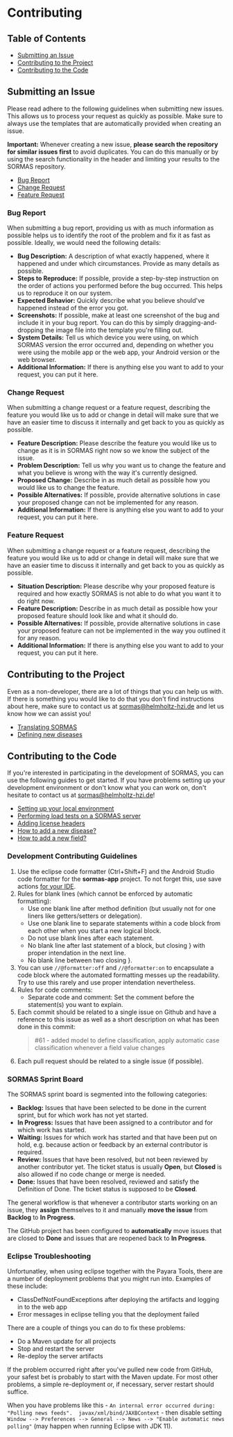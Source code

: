 # Contributing

## Table of Contents

* [Submitting an Issue](#submitting-an-issue)
* [Contributing to the Project](#contributing-to-the-project)
* [Contributing to the Code](#contributing-to-the-code)

## Submitting an Issue

Please read adhere to the following guidelines when submitting new issues. This allows us to process your request as quickly as possible. Make sure to always use the templates that are automatically provided when creating an issue.

**Important:** Whenever creating a new issue, **please search the repository for similar issues first** to avoid duplicates. You can do this manually or by using the search functionality in the header and limiting your results to the SORMAS repository.

* [Bug Report](#bug-report)
* [Change Request](#change-request)
* [Feature Request](#feature-request)

### Bug Report

When submitting a bug report, providing us with as much information as possible helps us to identify the root of the problem and fix it as fast as possible. Ideally, we would need the following details:

* **Bug Description:** A description of what exactly happened, where it happened and under which circumstances. Provide as many details as possible.
* **Steps to Reproduce:** If possible, provide a step-by-step instruction on the order of actions you performed before the bug occurred. This helps us to reproduce it on our system.
* **Expected Behavior:** Quickly describe what you believe should've happened instead of the error you got.
* **Screenshots:** If possible, make at least one screenshot of the bug and include it in your bug report. You can do this by simply dragging-and-dropping the image file into the template you're filling out.
* **System Details:** Tell us which device you were using, on which SORMAS version the error occurred and, depending on whether you were using the mobile app or the web app, your Android version or the web browser.
* **Additional Information:** If there is anything else you want to add to your request, you can put it here.

### Change Request

When submitting a change request or a feature request, describing the feature you would like us to add or change in detail will make sure that we have an easier time to discuss it internally and get back to you as quickly as possible.

* **Feature Description:** Please describe the feature you would like us to change as it is in SORMAS right now so we know the subject of the issue.
* **Problem Description:** Tell us why you want us to change the feature and what you believe is wrong with the way it's currently designed.
* **Proposed Change:** Describe in as much detail as possible how you would like us to change the feature.
* **Possible Alternatives:** If possible, provide alternative solutions in case your proposed change can not be implemented for any reason.
* **Additional Information:** If there is anything else you want to add to your request, you can put it here.

### Feature Request

When submitting a change request or a feature request, describing the feature you would like us to add or change in detail will make sure that we have an easier time to discuss it internally and get back to you as quickly as possible.

* **Situation Description:** Please describe why your proposed feature is required and how exactly SORMAS is not able to do what you want it to do right now.
* **Feature Description:** Describe in as much detail as possible how your proposed feature should look like and what it should do.
* **Possible Alternatives:** If possible, provide alternative solutions in case your proposed feature can not be implemented in the way you outlined it for any reason.
* **Additional Information:** If there is anything else you want to add to your request, you can put it here.

## Contributing to the Project

Even as a non-developer, there are a lot of things that you can help us with. If there is something you would like to do that you don't find instructions about here, make sure to contact us at sormas@helmholtz-hzi.de and let us know how we can assist you!

* [Translating SORMAS](I18N.md)
* [Defining new diseases](SOP_DISEASES.md)

## Contributing to the Code

If you're interested in participating in the development of SORMAS, you can use the following guides to get started. If you have problems setting up your development environment or don't know what you can work on, don't hesitate to contact us at sormas@helmholtz-hzi.de!

* [Setting up your local environment](DEVELOPMENT_ENVIRONMENT.md)
* [Performing load tests on a SORMAS server](LOAD_TESTING.md)
* [Adding license headers](ADDING_LICENSE.md)
* [How to add a new disease?](GUIDE_ADD_NEW_DISEASE.md)
* [How to add a new field?](GUIDE_ADD_NEW_FIELD.md)

### Development Contributing Guidelines 

1. Use the eclipse code formatter (Ctrl+Shift+F) and the Android Studio code formatter for the **sormas-app** project. To not forget this, use save actions [for your IDE](DEVELOPMENT_ENVIRONMENT.md).
2. Rules for blank lines (which cannot be enforced by automatic formatting):
    - Use one blank line after method definition (but usually not for one liners like getters/setters or delegation).
	- Use one blank line to separate statements within a code block from each other when you start a new logical block.
	- Do not use blank lines after each statement.
    - No blank line after last statement of a block, but closing } with proper intendation in the next line.
    - No blank line between two closing }.
3. You can use ``//@formatter:off`` and ``//@formatter:on`` to encapsulate a code block where the automated formatting messes up the readability. Try to use this rarely and use proper intendation nevertheless.
4. Rules for code comments:
    - Separate code and comment: Set the comment before the statement(s) you want to explain.
5. Each commit should be related to a single issue on Github and have a reference to this issue as well as a short description on what has been done in this commit:
   > #61 - added model to define classification, apply automatic case classification whenever a field value changes
6. Each pull request should be related to a single issue (if possible). 

### SORMAS Sprint Board

The SORMAS sprint board is segmented into the following categories:

* **Backlog:** Issues that have been selected to be done in the current sprint, but for which work has not yet started.
* **In Progress:** Issues that have been assigned to a contributor and for which work has started.
* **Waiting:** Issues for which work has started and that have been put on hold, e.g. because action or feedback by an external contributor is required.
* **Review:** Issues that have been resolved, but not been reviewed by another contributor yet. The ticket status is usually **Open**, but **Closed** is also allowed if no code change or merge is needed.
* **Done:** Issues that have been resolved, reviewed and satisfy the Definition of Done. The ticket status is supposed to be **Closed**.

The general workflow is that whenever a contributor starts working on an issue, they **assign** themselves to it and manually **move the issue** from **Backlog** to **In Progress**.

The GitHub project has been configured to **automatically** move issues that are closed to **Done** and issues that are reopened back to **In Progress**.

### Eclipse Troubleshooting

Unfortunatley, when using eclipse together with the Payara Tools, there are a number of deployment problems that you might run into. Examples of these include:

* ClassDefNotFoundExceptions after deploying the artifacts and logging in to the web app
* Error messages in eclipse telling you that the deployment failed

There are a couple of things you can do to fix these problems:

* Do a Maven update for all projects
* Stop and restart the server
* Re-deploy the server artifacts

If the problem occurred right after you've pulled new code from GitHub, your safest bet is probably to start with the Maven update. For most other problems, a simple re-deployment or, if necessary, server restart should suffice.

When you have problems like this - `An internal error occurred during: "Polling news feeds".  javax/xml/bind/JAXBContext` - then disable setting `Window --> Preferences --> General --> News --> "Enable automatic news polling"` (may happen when running Eclipse with JDK 11).
